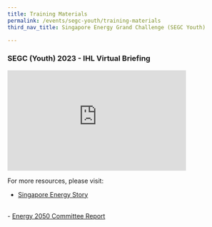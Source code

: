 ```yaml
---
title: Training Materials
permalink: /events/segc-youth/training-materials
third_nav_title: Singapore Energy Grand Challenge (SEGC Youth)

---
```


### SEGC (Youth) 2023 - IHL Virtual Briefing

<iframe width="400" height="225" src="https://www.youtube.com/embed/vViol-pbeNo" frameborder="0" allowfullscreen=""></iframe>

For more resources, please visit:
  <br/>
  - <a href="https://www.ema.gov.sg/our-energy-story.aspx" target="_blank">Singapore Energy Story</a>
  <br/>
  - <a href="https://www.ema.gov.sg/energy-2050-committee-report.aspx" target="_blank">Energy 2050 Committee Report</a>
  <br/>
